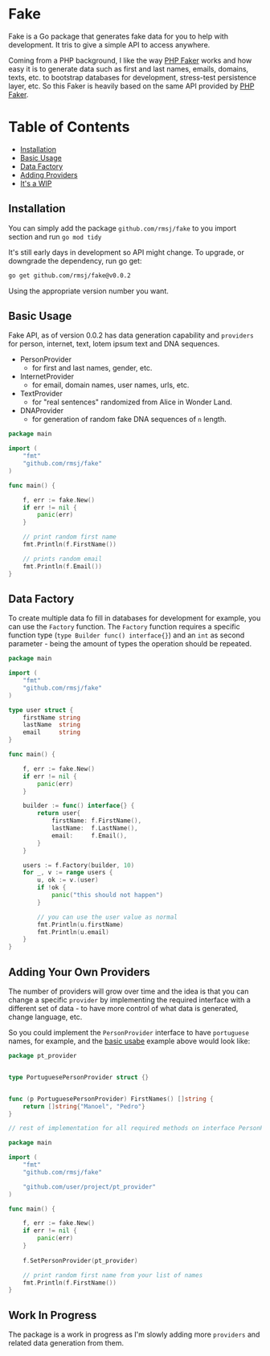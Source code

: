 # Fake

Fake is a Go package that generates fake data for you to help with development.
It tris to give a simple API to access anywhere.

Coming from a PHP background, I like the way [PHP Faker](https://github.com/fzaninotto/Faker) works and how 
easy it is to generate data such as first and last names, emails, domains, texts, etc. to bootstrap databases for 
development, stress-test persistence layer, etc. So this Faker is heavily based on the same API provided by [PHP Faker](https://github.com/fzaninotto/Faker).

# Table of Contents

- [Installation](#installation)
- [Basic Usage](#basic-usage)
- [Data Factory](#data-factory)
- [Adding Providers](#adding-providers)
- [It's a WIP](#work-in-progress)

## Installation

You can simply add the package `github.com/rmsj/fake` to you import section and run `go mod tidy` 

It's still early days in development so API might change. 
To upgrade, or downgrade the dependency, run go get:

```sh
go get github.com/rmsj/fake@v0.0.2
```

Using the appropriate version number you want.

## Basic Usage

Fake API, as of version 0.0.2 has data generation capability  and `providers` for person, internet, text, lotem ipsum text and DNA sequences. 

- PersonProvider
  - for first and last names, gender, etc.
- InternetProvider
  - for email, domain names, user names, urls, etc.
- TextProvider 
  - for "real sentences" randomized from Alice in Wonder Land.
- DNAProvider
  - for generation of random fake DNA sequences of `n` length.

```go
package main

import (
	"fmt"
	"github.com/rmsj/fake"
)

func main() {

	f, err := fake.New()
	if err != nil {
		panic(err)
	}

	// print random first name
	fmt.Println(f.FirstName())

	// prints random email
	fmt.Println(f.Email())
}
```

## Data Factory

To create multiple data fo fill in databases for development for example, you can use the `Factory` function.
The `Factory` function requires a specific function type (`type Builder func() interface{}`) and an `int` as second parameter -
being the amount of types the operation should be repeated.

```go
package main

import (
	"fmt"
	"github.com/rmsj/fake"
)

type user struct {
	firstName string
	lastName  string
	email     string
}

func main() {

	f, err := fake.New()
	if err != nil {
		panic(err)
	}

	builder := func() interface{} {
		return user{
			firstName: f.FirstName(),
			lastName:  f.LastName(),
			email:     f.Email(),
		}
	}

	users := f.Factory(builder, 10)
	for _, v := range users {
		u, ok := v.(user)
		if !ok {
			panic("this should not happen")
		}

		// you can use the user value as normal
		fmt.Println(u.firstName)
		fmt.Println(u.email)
	}
}
```

## Adding Your Own Providers

The number of providers will grow over time and the idea is that you can change a specific `provider` by implementing 
the required interface with a different set of data - to have more control of what data is generated, change language, etc.

So you could implement the `PersonProvider` interface to have `portuguese` names, for example, and the [basic usabe](#basic-usage) example above 
would look like:

```go
package pt_provider


type PortuguesePersonProvider struct {}


func (p PortuguesePersonProvider) FirstNames() []string {
	return []string{"Manoel", "Pedro"}
}

// rest of implementation for all required methods on interface PersonProvider...
```

```go
package main

import (
	"fmt"
	"github.com/rmsj/fake"

	"github.com/user/project/pt_provider"
)

func main() {

	f, err := fake.New()
	if err != nil {
		panic(err)
	}
	
	f.SetPersonProvider(pt_provider)

	// print random first name from your list of names
	fmt.Println(f.FirstName())
}
```

## Work In Progress

The package is a work in progress as I'm slowly adding more `providers` and related data generation from them.